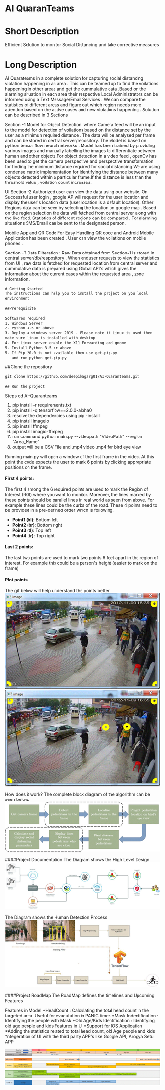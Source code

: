 # AI QuaranTeams 

# Short Description
Efficient Solution to monitor Social Distancing and take corrective measures

# Long Description
AI Quarateams in a complete solution for capturing social distancing violation happening in an area . This can be teamed up to find the voilations happening in other areas and get the cummulative data .Based on the alarming situation in each area their respective Local Administrators can be informed using a Text Message/Email Services . We can compare the statistics of different areas and figure out which region needs more attention based on the active cases and new violations happening .
Solution can be described in 3 Sections 

Section -1 
Model for Object Detection, where Camera feed will be an input to the model for detection of  voilations based on the distance set by the user as a minimun required  distance .
The data will be analysed per frame and can be stored in central server/repository.
The Model is based on python tensor flow neural networks . Model has been trained by providing various images and manually labelling the images to differentiate between human and other objects.For object detection in a video feed , openCv has been used to get the camera perspective and perspective transformation for finding the minimum distance required for social distancing.We are using condense matrix implementation for identifying the distance between many objects detected within a particular frame.If the distance is less than the threshold value , voilation count increases.

UI 
Section -2 
Authorized user can view the data using our website. On Successful user login , google AP will request for the user location and display the user's location data (user location is a default location). Other Regions data can be seen by selecting the location on google map .
Based on the region selection the data will fetched from central server along with the live feed. Statistics of different regions can be compared . For alarming situations SMS/Email can be sent to the designated person.

Mobile App and QR Code 
For Easy Handling QR code and  Android Mobile Application has been created . User can view the voilations on mobile phones .

Section -3 
Data Filteration :
Raw Data obtained from Section-1 is stored in central server/db/respository . When enduser requests to view the statistics from UI , raw data is fetched for requested location  from central server and  cummulative data is prepared using Global API's which gives the information about the current cases within the requested area , zone information .
```
# Getting Started 
The instructions can help you to install the project on you local environment

##Prerequisite 

Softwares required 
1. Windows Server
2. Python 3.5 or above 
3. Deploy a windows server 2019 - Please note if Linux is used then make sure linux is installed with desktop 
4. For Linux server enable the X11 Forwarding and gnome 
5. Install Python 3.5 or above 
5. If Pip 20.0 is not available then use get-pip.py 
   and run python get-pip.py
```

##Clone the repository
```
git clone https://github.com/deepikagarg01/AI-Quaranteams.git

## Run the project
```
Steps 
cd AI-Quaranteams
1. pip install –r requirements.txt
2. pip install -q tensorflow==2.0.0-alpha0
3. resolve the dependencies using pip -install
4. pip install imageio
5. pip install ffmpeg
6. pip install imagio-ffmpeg
7. run command python main.py --videopath "VideoPath" --region "Area_Name"
8. output will be a CSV File and .mp4 video .mp4 for bird eye view


Running main.py will open a window of the first frame in the video. At this point the code expects the user to mark 6 points by clicking appropriate positions on the frame.

#### First 4 points:
The first 4 among the 6 required points are used to mark the Region of Interest (ROI) where you want to monitor. Moreover, the lines marked by these points should be parallel lines in real world as seen from above. For example these lines could be the curbs of the road.
These 4 points need to be provided in a pre-defined order which is following.

* __Point1 (bl)__: Bottom left
* __Point2 (br)__: Bottom right
* __Point3 (tl)__: Top left
* __Point4 (tr)__: Top right

#### Last 2 points:
The last two points are used to mark two points 6 feet apart in the region of interest. For example this could be a person's height (easier to mark on the frame)

#### Plot points
The gif below will help understand the points better
![mark4points](images/mark4points.gif)
![mark4points](images/Pedestrian.gif)

How does it work?
The complete block diagram of the algorithm can be seen below.
![block_diagram](images/block_diagram.gif)

####Project Documentation
The Diagram shows the High Level Design 
![Architectural_Diagram](documents/Architectural_Diagram.gif)

The Diagram shows the Human Detection Process
![TensorFlow_Diagram](documents/TensorFlow_Diagram.gif)


####Project RoadMap
The RoadMap  defines the timelines and Upcoming Features

Features in Model 
    *HeadCount : Calculating the total head count in the targeted area. Useful for evacutation in PANIC times
    *Mask Indentification : Identifying the people with Mask 
    *Old Age/Kids Identification : Identifying old age people and kids 
Features in UI 
    *Support for IOS Application 
	*Adding the statistics related to total head count, old Age people and kids
    *ntegeration of UI with the third party APP's like Google API, Arogya Setu APP
	
![Product_roadMap](documents/Product_RoadMap.gif)
	




